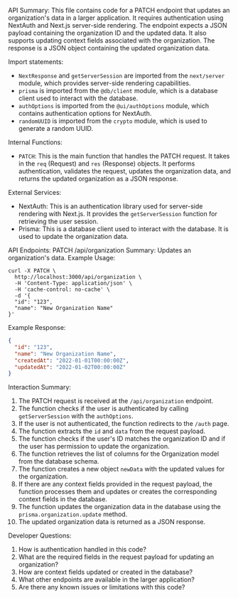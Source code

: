 API Summary:
This file contains code for a PATCH endpoint that updates an organization's data in a larger application. It requires authentication using NextAuth and Next.js server-side rendering. The endpoint expects a JSON payload containing the organization ID and the updated data. It also supports updating context fields associated with the organization. The response is a JSON object containing the updated organization data.

Import statements:
- `NextResponse` and `getServerSession` are imported from the `next/server` module, which provides server-side rendering capabilities.
- `prisma` is imported from the `@db/client` module, which is a database client used to interact with the database.
- `authOptions` is imported from the `@ui/authOptions` module, which contains authentication options for NextAuth.
- `randomUUID` is imported from the `crypto` module, which is used to generate a random UUID.

Internal Functions:
- `PATCH`: This is the main function that handles the PATCH request. It takes in the `req` (Request) and `res` (Response) objects. It performs authentication, validates the request, updates the organization data, and returns the updated organization as a JSON response.

External Services:
- NextAuth: This is an authentication library used for server-side rendering with Next.js. It provides the `getServerSession` function for retrieving the user session.
- Prisma: This is a database client used to interact with the database. It is used to update the organization data.

API Endpoints:
PATCH /api/organization
Summary: Updates an organization's data.
Example Usage:
```
curl -X PATCH \
  http://localhost:3000/api/organization \
  -H 'Content-Type: application/json' \
  -H 'cache-control: no-cache' \
  -d '{
  "id": "123",
  "name": "New Organization Name"
}'
```

Example Response:
```json
{
  "id": "123",
  "name": "New Organization Name",
  "createdAt": "2022-01-01T00:00:00Z",
  "updatedAt": "2022-01-02T00:00:00Z"
}
```

Interaction Summary:
1. The PATCH request is received at the `/api/organization` endpoint.
2. The function checks if the user is authenticated by calling `getServerSession` with the `authOptions`.
3. If the user is not authenticated, the function redirects to the `/auth` page.
4. The function extracts the `id` and `data` from the request payload.
5. The function checks if the user's ID matches the organization ID and if the user has permission to update the organization.
6. The function retrieves the list of columns for the Organization model from the database schema.
7. The function creates a new object `newData` with the updated values for the organization.
8. If there are any context fields provided in the request payload, the function processes them and updates or creates the corresponding context fields in the database.
9. The function updates the organization data in the database using the `prisma.organization.update` method.
10. The updated organization data is returned as a JSON response.

Developer Questions:
1. How is authentication handled in this code?
2. What are the required fields in the request payload for updating an organization?
3. How are context fields updated or created in the database?
4. What other endpoints are available in the larger application?
5. Are there any known issues or limitations with this code?